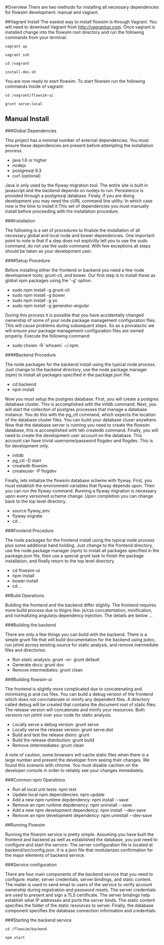 #Overview
There are two methods for installing all necessary dependencies for flowsim
development: manual and vagrant. 

##Vagrant Install
The easiest way to install flowsim is through Vagrant. You will need
to download Vagrant from http://vagrantup.com. Once vagrant is installed
change into the flowsim root directory and run the following commands from
your terminal.
```
vagrant up

vagrant ssh

cd /vagrant

install-dev.sh
```
You are now ready to start flowsim. To start flowsim run the following commands
inside of vagrant:
```
cd /vagrant/flowsim-ui

grunt serve:local
```

## Manual Install
###Global Dependencies

This project has a minimal number of external dependencies. You must ensure
these dependencies are present before attempting the installation process.
- java 1.6 or higher
- nodejs
- postgresql 9.3
- curl (optional)

Java is only used by the flyway migration tool. The entire site is built in
javascript and the backend depends on nodejs to run. Persistence is provided
through a postgresql database. Finaly, if you are doing development you may need
the cURL command line utility. In which case now is the time to install it.This
set of dependencies you must manually install before proceeding with the
installation procedure.

###Installation

The following is a set of procedures to finalize the installation of all
necessary global and local node and bower dependencies. One important point to
note is that if a step does not explicitly tell you to use the sudo command, do
not use the sudo command. With few exceptions all steps should be taken as your
development user.

####Setup Procedure

Before installing either the frontend or backend you need a few node development
tools; grunt-cli, and bower. Our first step is to install these as global npm
packages using the '-g' option.
- sudo npm install -g grunt-cli
- sudo npm install -g bower
- sudo npm install -g yo
- sudo npm install -g generator-angular

During this process it is possible that you have accidentally changed ownership
of some of your node package management configuration files. This will cause
problems during subsequent steps. So as a provalactic we will ensure your
package management configuration files are owned properly. Execute the following
command:
- sudo chown -R \`whoami\` ~/.npm

####Backend Procedure

The node packages for the backend install using the typical node process. Just
change to the backend directory, use the node package manager (npm) to install
all packages specified in the package.json file.
- cd backend 
- npm install

Now you must setup the postgres database. First, you will create a postgres
database cluster. This is accomplished with the initdb command. Next, you will
start the colleciton of postgres processes that manage a database instance. You
do this with the pg_ctl command, which expects the location of the database
cluster files. You can build your database cluser anywhere. Now that the 
database server is running you need to create the flowsim database, this is
accomplished with teh createdb command. Finally, you will need to create the
development user account on the database. This account can have trivial
username/password flogdev and flogdev. This is for development only.
- initdb <db cluster name>
- pg_ctl -D <db cluster name> start
- createdb flowsim
- createuser -P flogdev

Finally, lets initialize the flowsim database scheme with flyway. First, you
must establish the environment variables that flyway depends upon. Then you can
run the flyway command. Running a flyway migration is necessary upon every
versioned scheme change. Upon completion you can change back to the top level
directory.
- source flyway_env
- flyway migrate
- cd ..

###Frontend Procedure

The node packages for the frontend install using the typical node process plus
some additional hand holding. Just change to the frontend directory, use the 
node package manager (npm) to install all packages specified in the package.json
file, then use a special grunt task to finish the package installation, and
finally return to the top level directory.

- cd flowsim-ui
- npm install
- bower install
- cd ..

##Build Operations

Building the frontend and the backend differ slightly. The frontend requires
more build process due to thigns like: js/css concatentation, minification, and
normalizing angularjs dependency injection. The details are below ...

###Building the backend

There are only a few things you can build with the backend. There is a simple
grunt file that will build documentation for the backend using jsdoc, run jshint
across existing source for static analysis, and remove inermediate files and
directories.
- Run static analysis: grunt -or- grunt default
- Generate docs: grunt doc
- Remove intermediates: grunt clean

###Building flowsim-ui

The frontend is slightly more complicated due to concatenating and minimizing
js and css files. You can build a debug version of the frontend which does not
concnatenate or minify any dependent files. A directory called debug will be
created that contains the document root of static files. The release version
will concatenate and minify your resources. Both versions run jshint over your
code for static analysis.
- Locally serve a debug version:     grunt serve
- Locally serve the release version: grunt serve:dist
- Build and test the release distro: grunt
- Build the release distribution:    grunt build
- Remove imtermediates:              grunt clean

A note of caution, some browsers will cache static files when there is a large
number and prevent the developer from seeing their changes. We found this
scenario with chrome. You must disable cachien on the developer console in order
to reliably see your changes immediately.

###Common npm Operations

- Run all local unit tests:             npm test
- Update local npm dependencies:        npm update
- Add a new npm runtime depdendency:    npm install   --save <dep name>
- Remove an npm runtime depdenency:     npm uninstall --save <dep name>
- Add a new npm development dependency: npm install   --dev-save <dev dep name>
- Remove an npm development dependency: npm uninstall --dev-save <dev dep name>

##Running Flowsim

Running the flowsim service is pretty simple. Assuming you have built the
frontend and backend as well as established the database, you just need to
configure and start the service. The server configuration file is located at 
backend/src/config.json. It is a json file that modularizes confirmation for the
major elements of backend service.

###Service configuration

There are four main components of the backend service that you need to
configure: mailer, server credentials, server bindings, and static content. The
mailer is used to send email to users of the service to verify account ownership
during registration and password resets. The server credentials are used to
present and sign a TLS certificate. The server bindings help establish what IP
addresses and ports the server binds. The static content specifies the folder of
the static resources to server. Finally, the database component specifies the
database connection information and credentials.

###Starting the backend service
```
cd /flowsim/backend

npm start
```
